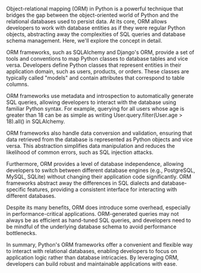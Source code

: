 Object-relational mapping (ORM) in Python is a powerful technique that bridges the gap between the object-oriented world of Python and the relational databases used to persist data. At its core, ORM allows developers to work with database entities as if they were regular Python objects, abstracting away the complexities of SQL queries and database schema management. Here, we'll explore the concept in detail.

ORM frameworks, such as SQLAlchemy and Django's ORM, provide a set of tools and conventions to map Python classes to database tables and vice versa. Developers define Python classes that represent entities in their application domain, such as users, products, or orders. These classes are typically called "models" and contain attributes that correspond to table columns.

ORM frameworks use metadata and introspection to automatically generate SQL queries, allowing developers to interact with the database using familiar Python syntax. For example, querying for all users whose age is greater than 18 can be as simple as writing User.query.filter(User.age > 18).all() in SQLAlchemy.

ORM frameworks also handle data conversion and validation, ensuring that data retrieved from the database is represented as Python objects and vice versa. This abstraction simplifies data manipulation and reduces the likelihood of common errors, such as SQL injection attacks.

Furthermore, ORM provides a level of database independence, allowing developers to switch between different database engines (e.g., PostgreSQL, MySQL, SQLite) without changing their application code significantly. ORM frameworks abstract away the differences in SQL dialects and database-specific features, providing a consistent interface for interacting with different databases.

Despite its many benefits, ORM does introduce some overhead, especially in performance-critical applications. ORM-generated queries may not always be as efficient as hand-tuned SQL queries, and developers need to be mindful of the underlying database schema to avoid performance bottlenecks.

In summary, Python's ORM frameworks offer a convenient and flexible way to interact with relational databases, enabling developers to focus on application logic rather than database intricacies. By leveraging ORM, developers can build robust and maintainable applications with ease.
